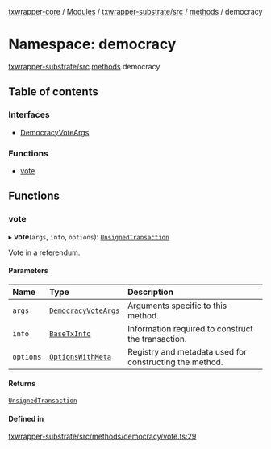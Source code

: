 [txwrapper-core](../README.md) / [Modules](../modules.md) / [txwrapper-substrate/src](txwrapper_substrate_src.md) / [methods](txwrapper_substrate_src.methods.md) / democracy

# Namespace: democracy

[txwrapper-substrate/src](txwrapper_substrate_src.md).[methods](txwrapper_substrate_src.methods.md).democracy

## Table of contents

### Interfaces

- [DemocracyVoteArgs](../interfaces/txwrapper_substrate_src.methods.democracy.DemocracyVoteArgs.md)

### Functions

- [vote](txwrapper_substrate_src.methods.democracy.md#vote)

## Functions

### vote

▸ **vote**(`args`, `info`, `options`): [`UnsignedTransaction`](../interfaces/txwrapper_core_src.UnsignedTransaction.md)

Vote in a referendum.

#### Parameters

| Name | Type | Description |
| :------ | :------ | :------ |
| `args` | [`DemocracyVoteArgs`](../interfaces/txwrapper_substrate_src.methods.democracy.DemocracyVoteArgs.md) | Arguments specific to this method. |
| `info` | [`BaseTxInfo`](../interfaces/txwrapper_core_src.BaseTxInfo.md) | Information required to construct the transaction. |
| `options` | [`OptionsWithMeta`](../interfaces/txwrapper_core_src.OptionsWithMeta.md) | Registry and metadata used for constructing the method. |

#### Returns

[`UnsignedTransaction`](../interfaces/txwrapper_core_src.UnsignedTransaction.md)

#### Defined in

[txwrapper-substrate/src/methods/democracy/vote.ts:29](https://github.com/paritytech/txwrapper-core/blob/6c32f05/packages/txwrapper-substrate/src/methods/democracy/vote.ts#L29)
